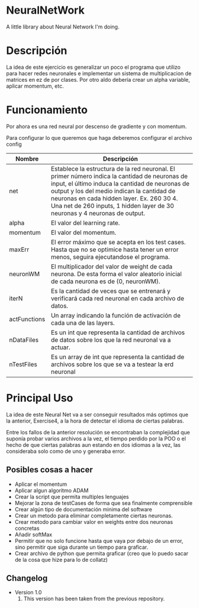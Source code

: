 # NeuralNetWork
A little library about Neural Network I'm doing.

# Descripción

La idea de este ejercicio es generalizar un poco el programa que utilizo para hacer redes neuronales e implementar un sistema de multiplicacion de matrices en ez de por clases. Por otro aldo debería crear un alpha variable, aplicar momentum, etc.

# Funcionamiento

Por ahora es una red neural por descenso de gradiente y con momentum.

Para configurar lo que queremos que haga deberemos configurar el archivo config

| Nombre | Descripción | 
| ---| --- |
| net | Establece la estructura de la red neuronal. El primer número indica la cantidad de neuronas de input, el último induca la cantidad de neuronas de output y los del medio indican la cantidad de neuronas en cada hidden layer. Ex. 260 30 4. Una net de 260 inputs, 1 hidden layer de 30 neuronas y 4 neuronas de output.| 
| alpha | El valor del learning rate. |
| momentum | El valor del momentum. |
| maxErr | El error máximo que se acepta en los test cases. Hasta que no se optimice hasta tener un error menos, seguira ejecutandose el programa. |
| neuronWM | El multiplicador del valor de weight de cada neurona. De esta forma el valor aleatorio inicial de cada neurona es de (0, neuronWM). |
| iterN | Es la cantidad de veces que se entrenará y verificará cada red neuronal en cada archivo de datos. |
| actFunctions | Un array indicando la función de activación de cada una de las layers. |
| nDataFiles | Es un int que representa la cantidad de archivos de datos sobre los que la red neuronal va a actuar. |
| nTestFiles | Es un array de int que representa la cantidad de archivos sobre los que se va a testear la erd neuronal  |



# Principal Uso

La idea de este Neural Net va a ser conseguir resultados más optimos que la anterior, Exercise4, a la hora de detectar el idioma de ciertas palabras.

Entre los fallos de la anterior resolución se encontraban la complejidad que suponía probar varios archivos a la vez, el tiempo perdido por la POO o el hecho de que ciertas palabras aun estando en dos idiomas a la vez, las consideraba solo como de uno y generaba error.


## Posibles cosas a hacer

- Aplicar el momentum
- Aplicar algun algoritmo ADAM
- Crear la script que permita multiples lenguajes
- Mejorar la zona de testCases de forma que sea finalmente comprensible
- Crear algún tipo de documentación minima del software
- Crear  un metodo para eliminar completamente ciertas neuronas.
- Crear metodo para cambiar valor en weights entre dos neuronas concretas
- Añadir softMax
- Permitir que no solo funcione hasta que vaya por debajo de un error, sino permitir que siga durante un tiempo para graficar. 
- Crear archivo de python que permita graficar (creo que lo puedo sacar de la cosa que hize para lo de collatz)


## Changelog

- Version 1.0
    1. This version has been taken from the previous repository.